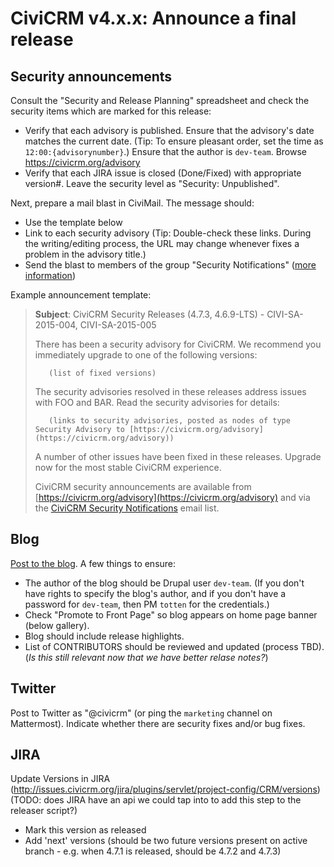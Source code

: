 # CiviCRM v4.x.x: Announce a final release

## Security announcements

Consult the "Security and Release Planning" spreadsheet and check the security items which are marked for this release:

* Verify that each advisory is published. Ensure that the advisory's date matches the current date. (Tip: To ensure pleasant order, set the time as `12:00:{advisorynumber}`.) Ensure that the author is `dev-team`.  Browse https://civicrm.org/advisory
* Verify that each JIRA issue is closed (Done/Fixed) with appropriate version#. Leave the security level as "Security: Unpublished". 

Next, prepare a mail blast in CiviMail. The message should:

* Use the template below
* Link to each security advisory (Tip: Double-check these links. During the writing/editing process, the URL may change whenever fixes a problem in the advisory title.)
* Send the blast to members of the group "Security Notifications" ([more information](https://civicrm.org/security))

Example announcement template:


> __Subject__: CiviCRM Security Releases (4.7.3, 4.6.9-LTS) - CIVI-SA-2015-004, CIVI-SA-2015-005
>
> There has been a security advisory for CiviCRM. We recommend you immediately upgrade to one of the following versions:
>
>        (list of fixed versions)
>
> The security advisories resolved in these releases address issues with FOO and BAR. Read the security advisories for details:
>
>        (links to security advisories, posted as nodes of type Security Advisory to [https://civicrm.org/advisory](https://civicrm.org/advisory))
>
> A number of other issues have been fixed in these releases. Upgrade now for the most stable CiviCRM experience.
>
> CiviCRM security announcements are available from [https://civicrm.org/advisory](https://civicrm.org/advisory) and via the [CiviCRM Security Notifications](https://civicrm.org/sites/all/modules/civicrm/extern/url.php?u=5441&qid=) email list.

## Blog

[Post to the blog](http://civicrm.org/blog). A few things to ensure:
 * The author of the blog should be Drupal user `dev-team`. (If you don't have rights to specify the blog's author, and if you don't have a password for `dev-team`, then PM `totten` for the credentials.)
 * Check "Promote to Front Page" so blog appears on home page banner (below gallery). 
 * Blog should include release highlights.  
 * List of CONTRIBUTORS should be reviewed and updated (process TBD). (*Is this still relevant now that we have better relase notes?*)


## Twitter

Post to Twitter as "@civicrm" (or ping the `marketing` channel on Mattermost). Indicate whether there are security fixes and/or bug fixes.

## JIRA

Update Versions in JIRA (http://issues.civicrm.org/jira/plugins/servlet/project-config/CRM/versions) (TODO: does JIRA have an api we could tap into to add this step to the releaser script?)

 * Mark this version as released
 * Add 'next' versions (should be two future versions present on active branch - e.g. when 4.7.1 is released, should be 4.7.2 and 4.7.3)
